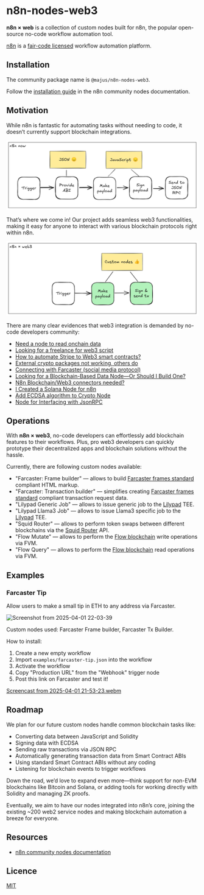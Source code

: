 # n8n-nodes-web3

**n8n × web** is a collection of custom nodes built for n8n, the popular open-source no-code workflow automation tool.

[n8n](https://n8n.io/) is a [fair-code licensed](https://docs.n8n.io/reference/license/) workflow automation platform.

## Installation

The community package name is `@majus/n8n-nodes-web3`.

Follow the [installation guide](https://docs.n8n.io/integrations/community-nodes/installation/) in the n8n community nodes documentation.

## Motivation

While n8n is fantastic for automating tasks without needing to code, it doesn’t currently support blockchain integrations.

![n8n-web3-2025-01-21-1421](./assets/n8n-now.png)

That’s where we come in! Our project adds seamless web3 functionalities, making it easy for anyone to interact with various blockchain protocols right within n8n.

![n8n-web3-2025-01-21-1421](./assets/n8n-web3.png)

There are many clear evidences that web3 integration is demanded by no-code developers community:

- [Need a node to read onchain data](https://community.n8n.io/t/need-a-node-to-read-onchain-data-blockchain-web3/30893)
- [Looking for a freelance for web3 script](https://community.n8n.io/t/looking-for-a-freelance-for-web3-script/54251)
- [How to automate Stripe to Web3 smart contracts?](https://community.n8n.io/t/how-to-automate-stripe-to-web3-smart-contracts/19805)
- [External crypto packages not working, others do](https://community.n8n.io/t/external-crypto-packages-not-working-others-do/34850)
- [Connecting with Farcaster (social media protocol)](https://community.n8n.io/t/connecting-with-farcaster-social-media-protocol/68412)
- [Looking for a Blockchain-Based Data Node—Or Should I Build One?](https://community.n8n.io/t/looking-for-a-blockchain-based-data-node-or-should-i-build-one/79008)
- [N8n Blockchain/Web3 connectors needed?](https://community.n8n.io/t/n8n-blockchain-web3-connectors-needed/26899)
- [I Created a Solana Node for n8n](https://community.n8n.io/t/i-created-a-solana-node-for-n8n/91289)
- [Add ECDSA algorithm to Crypto Node](https://community.n8n.io/t/add-ecdsa-algorithm-to-crypto-node/12228)
- [Node for Interfacing with JsonRPC](https://community.n8n.io/t/node-for-interfacing-with-jsonrpc/5284)

## Operations

With **n8n × web3**, no-code developers can effortlessly add blockchain features to their workflows. Plus, pro web3 developers can quickly prototype their decentralized apps and blockchain solutions without the hassle.

Currently, there are following custom nodes available:

- "Farcaster: Frame builder" — allows to build [Farcaster frames standard](https://docs.farcaster.xyz/developers/frames/) compliant HTML markup.
- "Farcaster: Transaction builder" — simplifies creating [Farcaster frames standard](https://docs.farcaster.xyz/developers/frames/) compliant transaction request data.
- "Lilypad Generic Job" — allows to issue generic job to the [Lilypad](https://lilypad.tech/) TEE.
- "Lilypad Llama3 Job" — allows to issue Llama3 specific job to the [Lilypad](https://lilypad.tech/) TEE.
- "Squid Router" — allows to perform token swaps between different blockchains via the [Squid Router](https://www.squidrouter.com/) API.
- "Flow Mutate" — allows to perform the [Flow blockchain](https://flow.com) write operations via FVM.
- "Flow Query" — allows to perform the [Flow blockchain](https://flow.com) read operations via FVM.

<!-- ## Credentials

_If users need to authenticate with the app/service, provide details here. You should include prerequisites (such as signing up with the service), available authentication methods, and how to set them up._ -->

<!-- ## Compatibility

_State the minimum n8n version, as well as which versions you test against. You can also include any known version incompatibility issues._ -->

<!-- ## Usage

_This is an optional section. Use it to help users with any difficult or confusing aspects of the node._

_By the time users are looking for community nodes, they probably already know n8n basics. But if you expect new users, you can link to the [Try it out](https://docs.n8n.io/try-it-out/) documentation to help them get started._ -->

## Examples

### Farcaster Tip

Allow users to make a small tip in ETH to any address via Farcaster.

![Screenshot from 2025-04-01 22-03-39](https://github.com/user-attachments/assets/f071ee58-a5b0-4afa-92d3-d14d90614098)

Custom nodes used: Farcaster Frame builder, Farcaster Tx Builder.

How to install:

1. Create a new empty workflow
1. Import `examples/farcaster-tip.json` into the workflow
1. Activate the workflow
1. Copy "Production URL" from the "Webhook" trigger node
1. Post this link on Farcaster and test it!

[Screencast from 2025-04-01 21-53-23.webm](https://github.com/user-attachments/assets/85341cd5-d76d-4be4-b8e9-6eb9c748a5b7)

## Roadmap

We plan for our future custom nodes handle common blockchain tasks like:

- Converting data between JavaScript and Solidity
- Signing data with ECDSA
- Sending raw transactions via JSON RPC
- Automatically generating transaction data from Smart Contract ABIs
- Using standard Smart Contract ABIs without any coding
- Listening for blockchain events to trigger workflows

Down the road, we’d love to expand even more—think support for non-EVM blockchains like Bitcoin and Solana, or adding tools for working directly with Solidity and managing ZK proofs.

Eventually, we aim to have our nodes integrated into n8n’s core, joining the existing ~200 web2 service nodes and making blockchain automation a breeze for everyone.

## Resources

- [n8n community nodes documentation](https://docs.n8n.io/integrations/community-nodes/)
<!-- * _Link to app/service documentation._ -->

<!-- ## Version history

_This is another optional section. If your node has multiple versions, include a short description of available versions and what changed, as well as any compatibility impact._ -->

## Licence

[MIT](./LICENSE.md)
